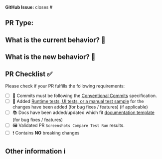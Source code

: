**GitHub Issue:** closes #

<!-- Link to relevant GitHub issue if applicable. All PRs should be associated with an issue (GitHub issue or internal), unless the change is documentation related. -->

## PR Type:

<!--
Copy the labels that apply to this PR and paste them above:

- 🐞 Bugfix
- ✨ Feature
- 🎨 Code style update (formatting)
- 🔄 Refactoring (no functional changes, no api changes)
- 🏗️ Build or CI related changes
- 📚 Documentation content changes
- 🤖 Project automation
- 💬 Other... (Please describe)

-->


## What is the current behavior? 🤔

<!-- Please describe the current behavior that you are modifying, or link to a relevant issue. -->


## What is the new behavior? 🚀

<!-- Please describe the new behavior after your modifications. -->

## PR Checklist ✅

Please check if your PR fulfills the following requirements:

- [ ] 📝 Commits must be following the [Conventional Commits](https://www.conventionalcommits.org/en/v1.0.0/#summary) specification.
- [ ] 🧪 Added [Runtime tests, UI tests, or a manual test sample](https://github.com/unoplatform/uno/blob/master/doc/articles/uno-development/working-with-the-samples-apps.md) for the changes have been added (for bug fixes / features) (if applicable)
- [ ] 📚 Docs have been added/updated which fit [documentation template](https://github.com/unoplatform/uno/blob/master/doc/.feature-template.md) (for bug fixes / features)
- [ ] 🖼️ Validated PR `Screenshots Compare Test Run` results.
- [ ] ❗ Contains **NO** breaking changes

<!-- If this PR contains a breaking change, please describe the impact and migration path for existing applications below.
     Please note that breaking changes are likely to be rejected -->

## Other information ℹ️

<!-- Please provide any additional information if necessary -->